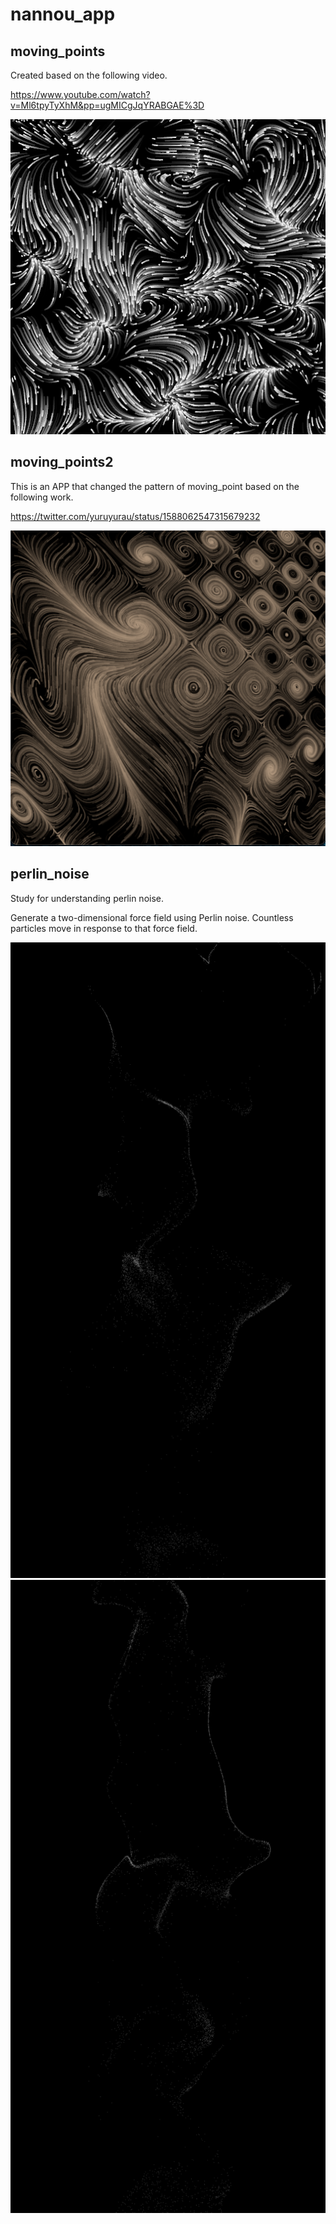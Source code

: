 # nannou_app

## moving_points
Created based on the following video.

https://www.youtube.com/watch?v=Ml6tpyTyXhM&pp=ugMICgJqYRABGAE%3D

![Thumbnail: moving_points](thumbnail/moving_points.png)

## moving_points2
This is an APP that changed the pattern of moving_point based on the following work.

https://twitter.com/yuruyurau/status/1588062547315679232

![Thumbnail: moving_points2](thumbnail/moving_points2.png)

## perlin_noise
Study for understanding perlin noise.

Generate a two-dimensional force field using Perlin noise. Countless particles move in response to that force field.

![Thumbnail: perlin_noise1](thumbnail/perlin_noise1.png)
![Thumbnail: perlin_noise2](thumbnail/perlin_noise2.png)